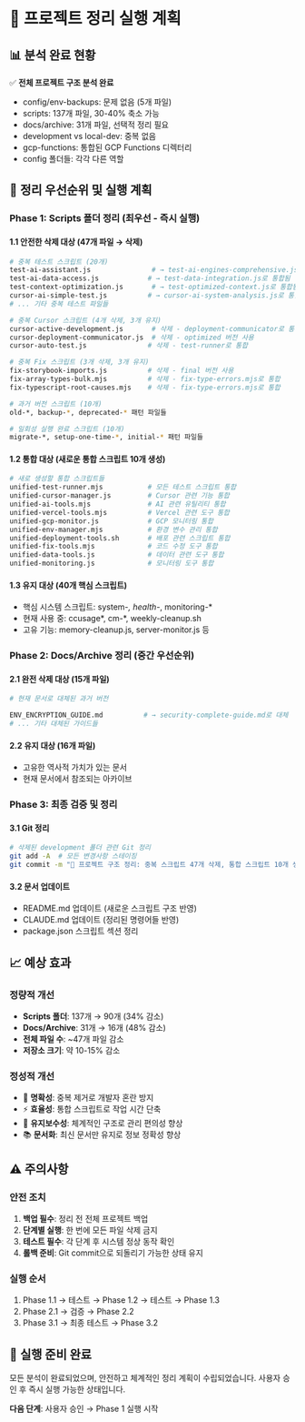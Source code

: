 # 🧹 프로젝트 정리 실행 계획

## 📊 분석 완료 현황
✅ **전체 프로젝트 구조 분석 완료**
- config/env-backups: 문제 없음 (5개 파일)
- scripts: 137개 파일, 30-40% 축소 가능
- docs/archive: 31개 파일, 선택적 정리 필요
- development vs local-dev: 중복 없음
- gcp-functions: 통합된 GCP Functions 디렉터리
- config 폴더들: 각각 다른 역할

## 🎯 정리 우선순위 및 실행 계획

### Phase 1: Scripts 폴더 정리 (최우선 - 즉시 실행)

#### 1.1 안전한 삭제 대상 (47개 파일 → 삭제)
```bash
# 중복 테스트 스크립트 (20개)
test-ai-assistant.js               # → test-ai-engines-comprehensive.js로 통합됨
test-ai-data-access.js            # → test-data-integration.js로 통합됨
test-context-optimization.js       # → test-optimized-context.js로 통합됨
cursor-ai-simple-test.js          # → cursor-ai-system-analysis.js로 통합됨
# ... 기타 중복 테스트 파일들

# 중복 Cursor 스크립트 (4개 삭제, 3개 유지)
cursor-active-development.js       # 삭제 - deployment-communicator로 통합
cursor-deployment-communicator.js  # 삭제 - optimized 버전 사용
cursor-auto-test.js               # 삭제 - test-runner로 통합

# 중복 Fix 스크립트 (3개 삭제, 3개 유지)
fix-storybook-imports.js          # 삭제 - final 버전 사용
fix-array-types-bulk.mjs          # 삭제 - fix-type-errors.mjs로 통합
fix-typescript-root-causes.mjs    # 삭제 - fix-type-errors.mjs로 통합

# 과거 버전 스크립트 (10개)
old-*, backup-*, deprecated-* 패턴 파일들

# 일회성 실행 완료 스크립트 (10개)
migrate-*, setup-one-time-*, initial-* 패턴 파일들
```

#### 1.2 통합 대상 (새로운 통합 스크립트 10개 생성)
```bash
# 새로 생성할 통합 스크립트들
unified-test-runner.mjs           # 모든 테스트 스크립트 통합
unified-cursor-manager.js         # Cursor 관련 기능 통합
unified-ai-tools.mjs              # AI 관련 유틸리티 통합
unified-vercel-tools.mjs          # Vercel 관련 도구 통합
unified-gcp-monitor.js            # GCP 모니터링 통합
unified-env-manager.mjs           # 환경 변수 관리 통합
unified-deployment-tools.sh       # 배포 관련 스크립트 통합
unified-fix-tools.mjs             # 코드 수정 도구 통합
unified-data-tools.js             # 데이터 관련 도구 통합
unified-monitoring.js             # 모니터링 도구 통합
```

#### 1.3 유지 대상 (40개 핵심 스크립트)
- 핵심 시스템 스크립트: system-*, health-*, monitoring-*
- 현재 사용 중: ccusage*, cm-*, weekly-cleanup.sh
- 고유 기능: memory-cleanup.js, server-monitor.js 등

### Phase 2: Docs/Archive 정리 (중간 우선순위)

#### 2.1 완전 삭제 대상 (15개 파일)
```bash
# 현재 문서로 대체된 과거 버전

ENV_ENCRYPTION_GUIDE.md          # → security-complete-guide.md로 대체
# ... 기타 대체된 가이드들
```

#### 2.2 유지 대상 (16개 파일)
- 고유한 역사적 가치가 있는 문서
- 현재 문서에서 참조되는 아카이브

### Phase 3: 최종 검증 및 정리

#### 3.1 Git 정리
```bash
# 삭제된 development 폴더 관련 Git 정리
git add -A  # 모든 변경사항 스테이징
git commit -m "🧹 프로젝트 구조 정리: 중복 스크립트 47개 삭제, 통합 스크립트 10개 생성"
```

#### 3.2 문서 업데이트
- README.md 업데이트 (새로운 스크립트 구조 반영)
- CLAUDE.md 업데이트 (정리된 명령어들 반영)
- package.json 스크립트 섹션 정리

## 📈 예상 효과

### 정량적 개선
- **Scripts 폴더**: 137개 → 90개 (34% 감소)
- **Docs/Archive**: 31개 → 16개 (48% 감소)
- **전체 파일 수**: ~47개 파일 감소
- **저장소 크기**: 약 10-15% 감소

### 정성적 개선
- 🎯 **명확성**: 중복 제거로 개발자 혼란 방지
- ⚡ **효율성**: 통합 스크립트로 작업 시간 단축
- 🔧 **유지보수성**: 체계적인 구조로 관리 편의성 향상
- 📚 **문서화**: 최신 문서만 유지로 정보 정확성 향상

## ⚠️ 주의사항

### 안전 조치
1. **백업 필수**: 정리 전 전체 프로젝트 백업
2. **단계별 실행**: 한 번에 모든 파일 삭제 금지
3. **테스트 필수**: 각 단계 후 시스템 정상 동작 확인
4. **롤백 준비**: Git commit으로 되돌리기 가능한 상태 유지

### 실행 순서
1. Phase 1.1 → 테스트 → Phase 1.2 → 테스트 → Phase 1.3
2. Phase 2.1 → 검증 → Phase 2.2
3. Phase 3.1 → 최종 테스트 → Phase 3.2

## 🚀 실행 준비 완료

모든 분석이 완료되었으며, 안전하고 체계적인 정리 계획이 수립되었습니다.
사용자 승인 후 즉시 실행 가능한 상태입니다.

**다음 단계**: 사용자 승인 → Phase 1 실행 시작